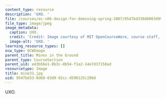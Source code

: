 ```yaml
---
content_type: resource
description: 'UXO. '
file: /courses/ec-s06-design-for-demining-spring-2007/9547bd330d6003d992ccd590125c286d_mine31.jpg
file_type: image/jpeg
image_metadata:
  caption: UXO.
  credit: 'Credit: Image courtesy of MIT OpenCourseWare, course staff, and students.'
  image-alt: 'UXO. '
learning_resource_types: []
ocw_type: OCWImage
parent_title: Mines in the Ground
parent_type: CourseSection
parent_uid: e43b56e1-0b3c-8b54-f1a2-14e7d37158ad
resourcetype: Image
title: mine31.jpg
uid: 9547bd33-0d60-03d9-92cc-d590125c286d
---
```

UXO. 

